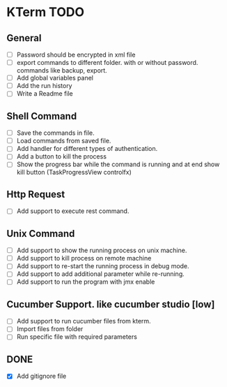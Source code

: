 # KTerm TODO

## General
- [ ] Password should be encrypted in xml file
- [ ] export commands to different folder. with or without password. commands like backup, export.
- [ ] Add global variables panel
- [ ] Add the run history
- [ ] Write a Readme file

## Shell Command
- [ ] Save the commands in file.
- [ ] Load commands from saved file.
- [ ] Add handler for different types of authentication.
- [ ] Add a button to kill the process
- [ ] Show the progress bar while the command is running and at end show kill button (TaskProgressView controlfx)
 
## Http Request
- [ ] Add support to execute rest command.

## Unix Command
- [ ] Add support to show the running process on unix machine.
- [ ] Add support to kill process on remote machine
- [ ] Add support to re-start the running process in debug mode.
- [ ] Add support to add additional parameter while re-running.
- [ ] Add support to run the program with jmx enable

## Cucumber Support. like cucumber studio [low]
- [ ] Add support to run cucumber files from kterm.
- [ ] Import files from folder
- [ ] Run specific file with required parameters

## DONE
- [x] Add gitignore file
